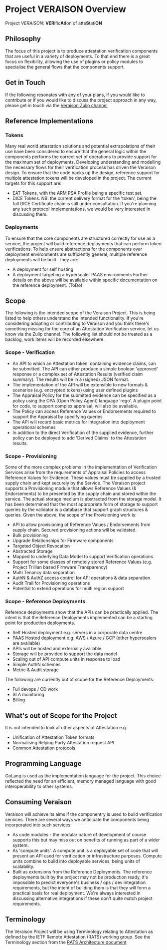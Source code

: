 # Project VERAISON Overview

Project _VERAISON_: **VER**ific**A**t**I**on of atte**S**tati**ON**

## Philosophy
The focus of this project is to produce attestation verification components that are useful in a variety of deployments.
To that end there is a great focus on flexibility, allowing the use of plugins or policy modules to specialise the general flows that the components support.

## Get in Touch
If the following resonates with any of your plans, if you would like to contribute or if you would like to discuss the project approach in any way, please get in touch via the [Veraison Zulip channel](https://veraison.zulipchat.com)

## Reference Implementations
### Tokens
Many real world attestation solutions and potential extrapolations of their use have been considered to ensure that the general logic within the components performs the correct set of operations to provide support for the maximum set of deployments. Developing understanding and modelling the necessary flows for their verification process has driven the Veraison design.
To ensure that the code backs up the design, reference support for multiple attestation tokens will be developed in the project. The current targets for this support are:
* EAT Tokens, with the ARM PSA Profile being a specific test set. 
* DICE Tokens. NB: the current delivery format for the 'token', being the full DICE Certificate chain is still under consultation. If you're planning any such protocol implementations, we would be very interested in discussing them.

### Deployments
To ensure that the core components are structured correctly for use as a service, the project will build reference deployments that can perform token verifications. To help ensure abstractions for the components over deployment environments are sufficiently general, multiple reference deployments will be built. They are:
* A deployment for self hosting
* A deployment targeting a hyperscaler PAAS environments
Further details on the above will be available within specific documentation on the reference deployment. (ToDo) 

## Scope 
The following is the intended scope of the Veraison Project. This is being listed to help others understand the intended functionality. If you're considering adopting or contributing to Veraison and you think there's something missing for the core of an Attestation Verification service, let us know via the Zulip channel. The following list should not be treated as a backlog, work items will be recorded elsewhere. 
### Scope - Verification
* An API to which an Attestation token, containing evidence claims, can be submitted. The API can either produce a simple boolean 'approved' response or a complex set of Attestation Results (verified claim summary). The results will be in a (signed) JSON format.
* The implementation of the API will be extensible to new formats & scenarios (e.g. encrypted tokens) using user defined plugins
* The Appraisal Policy for the submitted evidence can be specified as a policy using the OPA (Open Policy Agent) language 'rego'. A plugin point for code, to support complex appraisal, will also be available.
* The Policy can access Reference Values or Endorsements required to support the Appraisal by specifying queries
* The API will record basic metrics for integration into deployment operational schemes
* In addition to the direct Verification of the supplied evidence, further policy can be deployed to add 'Derived Claims' to the Attestation results.

### Scope - Provisioning
Some of the more complex problems in the implementation of Verification Services arise from the requirements of Appraisal Policies to access Reference Values for Evidence. These values must be supplied by a trusted supply chain and kept securely by the Service. The Veraison project supports a Provisioning module that allows Reference Values (& Endorsements) to be presented by the supply chain and stored within the service. The actual storage medium is abstracted from the storage model. It has been determined that the most appropriate form of storage to support queries by the validator is a database that support graph structures & queries.
Given the above, the scope of the Provisioning work is:
* API to allow provisioning of Reference Values / Endorsements from supply chain. Secured provisioning actions will be validated.
* Bulk provisioning
* Upgrade Relationships for Firmware components
* Targeted Object Revocation
* Abstracted Storage
* Mapped to underlying Data Model to support Verification operations
* Support for some classes of remotely stored Reference Values (e.g. Project Trillian based Firmware Transparency)
* Multi Tenancy data separation
* AuthN & AuthZ access control for API operations & data separation
* Audit Trail for Provisioning operations
* Potential to extend operations for multi region support

### Scope - Reference Deployments
Reference deployments show that the APIs can be practically applied. The intent is that the Reference Deployments implemented can be a starting point for production deployments.
* Self Hosted deployment e.g. servers in a corporate data centre
* PAAS Hosted deployment e.g. AWS / Azure / GCP (other hyperscalers are available)
* APIs will be hosted and externally available
* Storage will be provided to support the data model
* Scaling out of API compute units in response to load
* Simple AuthN schemes
* Metric & Audit storage

The following are currently out of scope for the Reference Deployments:
* Full devops / CD work
* SLA monitoring
* Billing


## What's out of Scope for the Project
It is not intended to look at other aspects of Attestation e.g.
* Unification of Attestation Token formats
* Normalising Relying Party Attestation request API
* Common Attestation protocols


## Programming Language
GoLang is used as the implementation language for the project. This choice reflected the need for an efficient, memory managed language with good interoperability to other systems.

## Consuming Veraison
Veraison will achieve its aims if the componentry is used to build verification services. There are several ways we anticipate the components being incorporated into such services:
* As code modules - the modular nature of development of course supports this but may miss out on benefits of running as part of a wider system. 
* As 'compute units'. A compute unit is a deployable set of code that will present an API used for verification or infrastructure purposes. Compute units combine to build into deployable services, being units of scalability.
* Built as extensions from the Reference Deployments. The reference deployments built by the project may not be production ready, it's impossible to predict everyone's business / ops / dev integration requirements, but the intent of building them is that they will form a practical basis for real deployment. 
We're always interested in discussing alternative integrations if these don't quite match project requirements. 
## Terminology
The Veraison Project will be using Terminology relating to Attestation as defined by the IETF Remote Attestation (RATS) working group. See the Terminology section from the [RATS Architecture document](https://tools.ietf.org/html/draft-ietf-rats-architecture-07)
